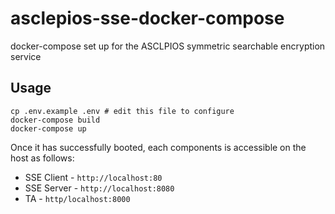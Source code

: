 # asclepios-sse-docker-compose

docker-compose set up for the ASCLPIOS symmetric searchable encryption service

## Usage

```
cp .env.example .env # edit this file to configure
docker-compose build
docker-compose up
```

Once it has successfully booted, each components is accessible on the host as follows:

* SSE Client - `http://localhost:80`
* SSE Server - `http://localhost:8080`
* TA - `http/localhost:8000`
